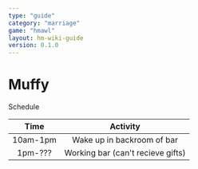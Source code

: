 ```yaml
---
type: "guide"
category: "marriage"
game: "hmawl"
layout: hm-wiki-guide
version: 0.1.0
---
```


# Muffy

Schedule

| Time | Activity |
|:----:|:--------:|
| 10am-1pm | Wake up in backroom of bar |
| 1pm-??? | Working bar (can't recieve gifts) |